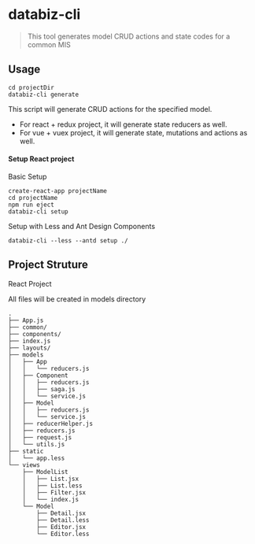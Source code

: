# databiz-cli

> This tool generates model CRUD actions and state codes for a common MIS

## Usage


```shell
cd projectDir
databiz-cli generate
```

This script will generate CRUD actions for the specified model.

* For react + redux project, it will generate state reducers as well.
* For vue + vuex project, it will generate state, mutations and actions as well.

#### Setup React project

Basic Setup
```shell
create-react-app projectName
cd projectName
npm run eject
databiz-cli setup
```

Setup with Less and Ant Design Components
```shell
databiz-cli --less --antd setup ./
```

## Project Struture

React Project

All files will be created in models directory

```
.
├── App.js
├── common/
├── components/
├── index.js
├── layouts/
├── models
│   ├── App
│   │   └── reducers.js
│   ├── Component
│   │   ├── reducers.js
│   │   ├── saga.js
│   │   └── service.js
│   ├── Model
│   │   ├── reducers.js
│   │   └── service.js
│   ├── reducerHelper.js
│   ├── reducers.js
│   ├── request.js
│   └── utils.js
├── static
│   └── app.less
└── views
    ├── ModelList
    │   ├── List.jsx
    │   ├── List.less
    │   ├── Filter.jsx
    │   └── index.js
    └── Model
        ├── Detail.jsx
        ├── Detail.less
        ├── Editor.jsx
        └── Editor.less
```
